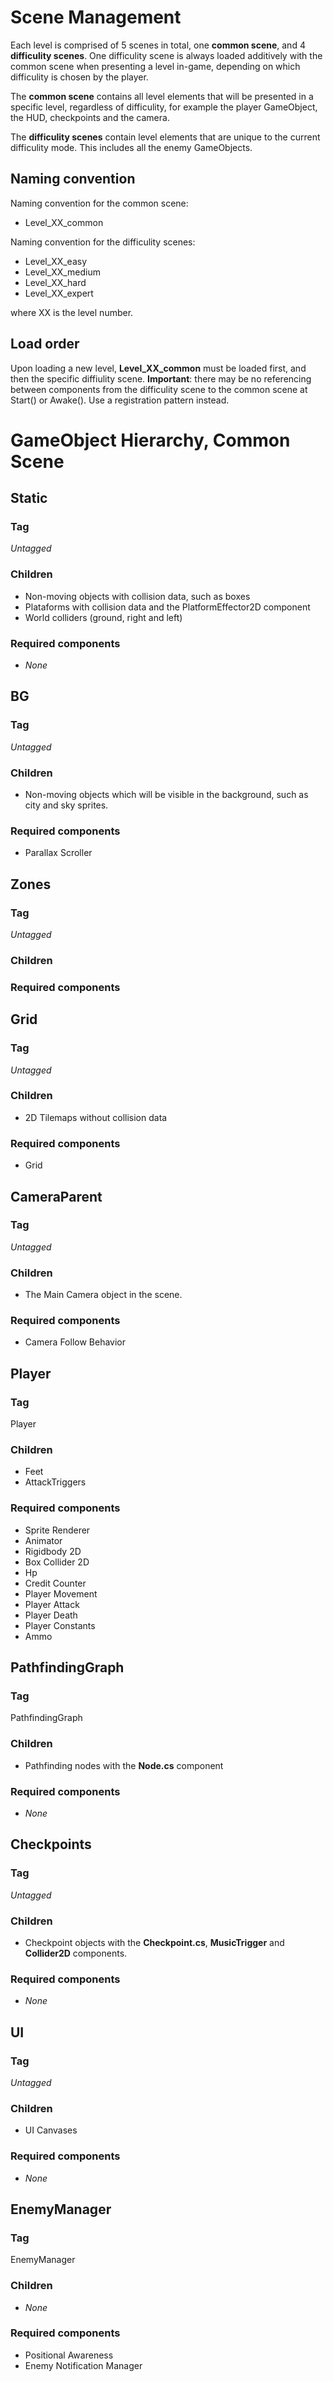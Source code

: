 Scene Management
================

Each level is comprised of 5 scenes in total, one **common scene**, and 4 **difficulity scenes**. One difficulity scene is always loaded additively with the common scene when presenting a level in-game, depending on which difficulity is chosen by the player.

The **common scene** contains all level elements that will be presented in a specific level, regardless of difficulity, for example the player GameObject, the HUD, checkpoints and the camera.

The **difficulity scenes** contain level elements that are unique to the current difficulity mode. This includes all the enemy GameObjects.

Naming convention
-----------------

Naming convention for the common scene:

* Level_XX_common

Naming convention for the difficulity scenes:

* Level_XX_easy
* Level_XX_medium
* Level_XX_hard
* Level_XX_expert

where XX is the level number.

Load order
----------

Upon loading a new level, **Level_XX_common** must be loaded first, and then the specific diffiulity scene. **Important**: there may be no referencing between components from the difficulity scene to the common scene at Start() or Awake(). Use a registration pattern instead.


GameObject Hierarchy, Common Scene
==============================


Static
------------------

### Tag

*Untagged*

### Children

* Non-moving objects with collision data, such as boxes
* Plataforms with collision data and the PlatformEffector2D component
* World colliders (ground, right and left)

### Required components

* *None*


BG
------------------

### Tag

*Untagged*

### Children

* Non-moving objects which will be visible in the background, such as city and sky sprites.

### Required components

* Parallax Scroller


Zones
------------------

### Tag

*Untagged*

### Children

### Required components


Grid
------------------

### Tag

*Untagged*

### Children

* 2D Tilemaps without collision data

### Required components

* Grid


CameraParent
------------------

### Tag

*Untagged*

### Children

* The Main Camera object in the scene.

### Required components

* Camera Follow Behavior

Player
------------------

### Tag

Player

### Children

* Feet
* AttackTriggers

### Required components

* Sprite Renderer
* Animator
* Rigidbody 2D
* Box Collider 2D
* Hp
* Credit Counter
* Player Movement
* Player Attack
* Player Death
* Player Constants
* Ammo


PathfindingGraph
------------------

### Tag

PathfindingGraph

### Children

* Pathfinding nodes with the **Node.cs** component

### Required components

* *None*

Checkpoints
------------------

### Tag

*Untagged*

### Children

* Checkpoint objects with the **Checkpoint.cs**, **MusicTrigger** and **Collider2D** components.

### Required components

* *None*

UI
------------------

### Tag

*Untagged*

### Children

* UI Canvases

### Required components

* *None*


EnemyManager
------------

### Tag

EnemyManager

### Children

* *None*

### Required components

* Positional Awareness
* Enemy Notification Manager
